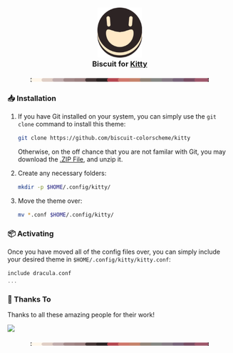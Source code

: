 <h3 align="center">
  <img src="https://raw.githubusercontent.com/Biscuit-Colorscheme/.github/main/assets/icon-dark-nobg.png" width="100"/><br/>
  Biscuit for <a href="https://github.com/kovidgoyal/kitty">Kitty</a>
</h3>

<p align="center">
  <img src="https://raw.githubusercontent.com/Biscuit-Colorscheme/.github/main/assets/color-cycle-light.png" alt="Biscuit palette" width="400" />
</p>

<!-- 
Insert Screenshot if Applicable 
---------------------------------
<p align="center">
  <img src="assets/screenshot.png"/>
</p>
---------------------------------
-->
### 📥 Installation
1. If you have Git installed on your system, you can simply use the `git clone` command to install this theme:
   ```bash
   git clone https://github.com/biscuit-colorscheme/kitty
   ```
   
   Otherwise, on the off chance that you are not familar with Git, you may download the [.ZIP File](https://github.com/biscuit-theme/kitty/archive/master.zip), and unzip it.

2. Create any necessary folders:
   ```bash
   mkdir -p $HOME/.config/kitty/
   ```

3. Move the theme over:
   ```bash
   mv *.conf $HOME/.config/kitty/
   ```

### 📦 Activating
Once you have moved all of the config files over, you can simply include your desired theme in `$HOME/.config/kitty/kitty.conf`:
```c
include dracula.conf
...
```

### 💝 Thanks To
Thanks to all these amazing people for their work!
<!-- This does not render until you use the correct project name-->
<a href="https://github.com/biscuit-colorscheme/kitty/graphs/contributors">
<img src="https://contrib.rocks/image?repo=biscuit-colorscheme/kitty" />
</a>

<p align="center">
  <img src="https://raw.githubusercontent.com/Biscuit-Colorscheme/.github/main/assets/color-cycle-light.png" alt="Biscuit palette" width="400" />
</p>
